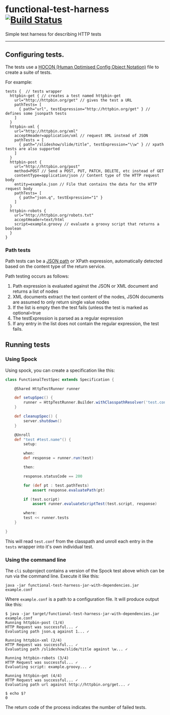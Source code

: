 # functional-test-harness [![Build Status](https://travis-ci.org/sbearcsiro/functional-test-harness.svg?branch=develop)](https://travis-ci.org/sbearcsiro/functional-test-harness)
Simple test harness for describing HTTP tests

---

## Configuring tests.


The tests use a [HOCON (Human Optimised Config Object Notation)](https://github.com/typesafehub/config) file to create a suite of tests.

For example:

```
tests {  // tests wrapper
  httpbin-get { // creates a test named httpbin-get
    url="http://httpbin.org/get" // gives the test a URL
    pathTests= [
      { path="url", testExpression="http://httpbin.org/get" } // defines some jsonpath tests
    ]
  }
  httpbin-xml {
    url="http://httpbin.org/xml"
    acceptHeader=application/xml // request XML instead of JSON
    pathTests = [
      { path="/slideshow/slide/title", testExpression="\\w" } // xpath tests are also supported
    ]
  }
  httpbin-post {
    url="http://httpbin.org/post"
    method=POST // Send a POST, PUT, PATCH, DELETE, etc instead of GET
    contentType=application/json // Content type of the HTTP request body
    entity=example.json // File that contains the data for the HTTP request body
    pathTests= [
      { path="json.q", testExpression="1" }
    ]
  }
  httpbin-robots {
    url="http://httpbin.org/robots.txt"
    acceptHeader=text/html
    script=example.groovy // evaluate a groovy script that returns a boolean
  }
}
```

### Path tests

Path tests can be a [JSON path](http://goessner.net/articles/JsonPath/) or XPath expression, automatically detected based on the content type of the return service.

Path testing occurs as follows:
 
 1. Path expression is evaluated against the JSON or XML document and returns a list of nodes
 2. XML documents extract the text content of the nodes, JSON documents are assumed to only return single value nodes
 3. If the list is empty then the test fails (unless the test is marked as optional=true
 4. The testExpression is parsed as a regular expression
 5. If any entry in the list does not contain the regular expression, the test fails.
  

## Running tests

### Using Spock

Using spock, you can create a specification like this:

```groovy
class FunctionalTestSpec extends Specification {

    @Shared HttpTestRunner runner

    def setupSpec() {
        runner = HttpTestRunner.Builder.withClasspathResolver('test.conf').groovyScriptEvaluator().build()
    }

    def cleanupSpec() {
        server.shutdown()
    }

    @Unroll
    def "test #test.name"() {
        setup:

        when:
        def response = runner.run(test)

        then:

        response.statusCode == 200

        for (def pt : test.pathTests)
            assert response.evaluatePath(pt)

        if (test.script)
            assert runner.evaluateScriptTest(test.script, response)

        where:
        test << runner.tests
    }

}
```

This will read `test.conf` from the classpath and unroll each entry in the `tests` wrapper into it's own individual test.

### Using the command line

The `cli` subproject contains a version of the Spock test above which can be run via the command line.  Execute it like this:

    java -jar functional-test-harness-jar-with-dependencies.jar example.conf
    
Where `example.conf` is a path to a configuration file.  It will produce output like this:

```
$ java -jar target/functional-test-harness-jar-with-dependencies.jar example.conf 
Running httpbin-post (1/4)
HTTP Request was successful... ✓
Evaluating path json.q against 1... ✓

Running httpbin-xml (2/4)
HTTP Request was successful... ✓
Evaluating path /slideshow/slide/title against \w... ✓

Running httpbin-robots (3/4)
HTTP Request was successful... ✓
Evaluating script: example.groovy... ✓

Running httpbin-get (4/4)
HTTP Request was successful... ✓
Evaluating path url against http://httpbin.org/get... ✓

$ echo $?
0

```


The return code of the process indicates the number of failed tests.
